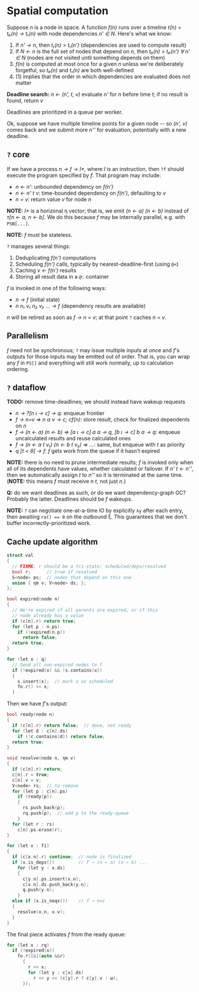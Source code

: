 # Spatial computation
Suppose _n_ is a node in space. A function _f(n)_ runs over a timeline _t(n) = t₀(n) → t₁(n)_ with node dependencies _n' ∈ N_. Here's what we know:

1. If _n' → n_, then _t₁(n) > t₁(n')_ (dependencies are used to compute result)
2. If _N ← n_ is the full set of nodes that depend on _n_, then _t₀(n) > t₀(n') ∀ n' ∈ N_ (nodes are not visited until something depends on them)
3. _f(n)_ is computed at most once for a given _n_ unless we're deliberately forgetful, so _t₀(n)_ and _t₁(n)_ are both well-defined
4. (1) implies that the order in which dependencies are evaluated does not matter

**Deadline search:** _n ← (n', t, v)_ evaluate _n'_ for _n_ before time _t_; if no result is found, return _v_

Deadlines are prioritized in a queue per worker.

Ok, suppose we have multiple timeline points for a given node -- so _(n', v)_ comes back and we submit more _n''_ for evaluation, potentially with a new deadline.


## `?` core
If we have a process _n → f → I*_, where _I_ is an instruction, then `?f` should execute the program specified by _f_. That program may include:

+ _n ← n'_: unbounded dependency on _f(n')_
+ _n ← n' t v_: time-bounded dependency on _f(n')_, defaulting to _v_
+ _n = v_: return value _v_ for node _n_

**NOTE:** _I*_ is a horizonal η vector; that is, we emit _(n ← a) (n ← b)_ instead of _τ[n ← a, n ← b]_. We do this because _f_ may be internally parallel, e.g. with `PSN[...]`.

**NOTE:** _f_ must be stateless.

`?` manages several things:

1. Deduplicating _f(n')_ computations
2. Scheduling _f(n')_ calls, typically by nearest-deadline-first (using `@<`)
3. Caching _v ← f(n')_ results
4. Storing all result data in a `@:` container

_f_ is invoked in one of the following ways:

+ _n → f_ (initial state)
+ _n n₁ v₁ n₂ v₂ ... → f_ (dependency results are available)

_n_ will be retired as soon as _f → n = v_; at that point `?` caches _n = v_.


## Parallelism
_f_ need not be synchronous; `?` may issue multiple inputs at once and _f_'s outputs for those inputs may be emitted out of order. That is, you can wrap any _f_ in `PS[]` and everything will still work normally, up to calculation ordering.


## `?` dataflow
**TODO:** remove time-deadlines; we should instead have wakeup requests

+ _n → ?[n ι → c] → q_: enqueue frontier
+ _f → n=v ⇒ n α v → c; cf(n)_: store result, check for finalized dependents on _n_
+ _f → (n ← a) (n ← b) ⇒ [a ι → c] a α → q, [b ι → c] b α → q_: enqueue uncalculated results and reuse calculated ones
+ _f → (n ← a t v₁) (n ← b t v₂) ⇒ ..._: same, but enqueue with _t_ as priority
+ _q [t < θ] → f_: _f_ gets work from the queue if it hasn't expired

**NOTE:** there is no need to prune intermediate results; _f_ is invoked only when all of its dependents have values, whether calculated or failover. If _n' t ← n''_, then we automatically assign _t_ to _n''_ so it is terminated at the same time. (**NOTE:** this means _f_ must receive _n t_, not just _n_.)

**Q:** do we want deadlines as such, or do we want dependency-graph GC? Probably the latter. Deadlines should be _f_ wakeups.

**NOTE:** `?` can negotiate one-at-a-time IO by explicitly `λy` after each entry, then awaiting `ra() == 0` on the outbound ξ. This guarantees that we don't buffer incorrectly-prioritized work.


## Cache update algorithm
```cpp
struct val
{
  // FIXME: r should be a tri-state: scheduled/deps/resolved
  bool r;      // true if resolved
  S<node> ps;  // nodes that depend on this one
  union { ηm v; V<node> ds; };
};

bool expired(node n)
{
  // We're expired if all parents are expired, or if this
  // node already has a value
  if (c[n].r) return true;
  for (let p : n.ps)
    if (!expired(n.p))
      return false;
  return true;
}

for (let x : q)
  // Send all non-expired nodes to f
  if (!expired(x) && !s.contains(x))
  {
    s.insert(x);  // mark x as scheduled
    fo.r() << x;
  }
```

Then we have _f_'s output:

```cpp
bool ready(node n)
{
  if (c[n].r) return false;  // done, not ready
  for (let d : c[n].ds)
    if (!c.contains(d)) return false;
  return true;
}

void resolve(node n, ηm v)
{
  if (c[n].r) return;
  c[n].r = true;
  c[n].v = v;
  V<node> rs;  // to remove
  for (let p : c[n].ps)
    if (ready(p))
    {
      rs.push_back(p);
      rq.push(p);  // add p to the ready-queue
    }
  for (let r : rs)
    c[n].ps.erase(r);
}

for (let x : fi)
{
  if (c[x.n].r) continue;  // node is finalized
  if (x.is_deps())         // f → (n ← a) (n ← b) ...
    for (let y : x.ds)
    {
      c[y.n].ps.insert(x.n);
      c[x.n].ds.push_back(y.n);
      q.push(y.n);
    }
  else if (x.is_neqv())    // f → n=v
  {
    resolve(x.n, x.v);
  }
}
```

The final piece activates _f_ from the ready queue:

```cpp
for (let x : rq)
  if (!expired(x))
    fo.r([&](auto &&r)
      {
        r << x;
        for (let y : c[x].ds)
          r << y << (c[y].r ? c[y].v : ω);
      });
```
